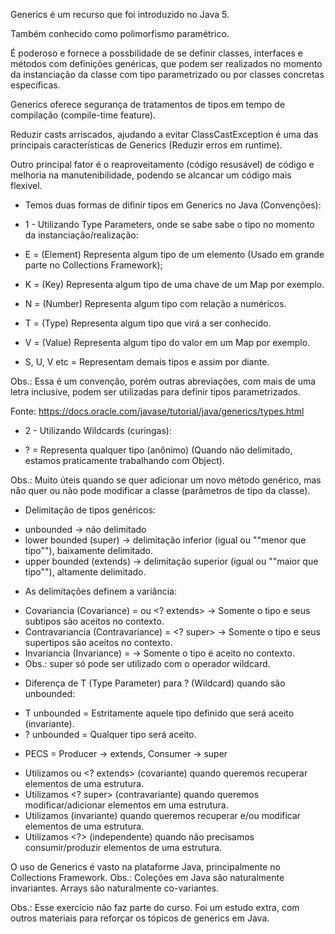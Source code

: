 Generics é um recurso que foi introduzido no Java 5.

Também conhecido como polimorfismo paramétrico.

É poderoso e fornece a possbilidade de se definir classes, interfaces e métodos
com definições genéricas, que podem ser realizados no momento da instanciação da classe com tipo parametrizado
ou por classes concretas específicas.

Generics oferece segurança de tratamentos de tipos em tempo de compilação (compile-time feature).

Reduzir casts arriscados, ajudando a evitar ClassCastException é uma das principais
características de Generics (Reduzir erros em runtime).

Outro principal fator é o reaproveitamento (código resusável) de código e melhoria na manutenibilidade,
podendo se alcancar um código mais flexível.

* Temos duas formas de difinir tipos em Generics no Java (Convenções):
- 1 - Utilizando Type Parameters, onde se sabe sabe o tipo no momento da instanciação/realização:

- E = (Element) Representa algum tipo de um elemento (Usado em grande parte no Collections Framework);
- K = (Key) Representa algum tipo de uma chave de um Map por exemplo.
- N = (Number) Representa algum tipo com relação a numéricos.
- T = (Type) Representa algum tipo que virá a ser conhecido.
- V = (Value) Representa algum tipo do valor em um Map por exemplo.
- S, U, V etc = Representam demais tipos e assim por diante.

Obs.: Essa é um convenção, porém outras abreviações, com mais de uma letra
inclusive, podem ser utilizadas para definir tipos parametrizados.

Fonte: https://docs.oracle.com/javase/tutorial/java/generics/types.html

* 2 - Utilizando Wildcards (curingas):
- ? = Representa qualquer tipo (anônimo) (Quando não delimitado, estamos praticamente
trabalhando com Object).

Obs.: Muito úteis quando se quer adicionar um novo método genérico,
mas não quer ou não pode modificar a classe (parâmetros de tipo da classe).

* Delimitação de tipos genéricos:
- unbounded -> não delimitado
- lower bounded (super) -> delimitação inferior (igual ou ""menor que tipo""), baixamente delimitado.
- upper bounded (extends) -> delimitação superior (igual ou ""maior que tipo""), altamente delimitado.

* As delimitações definem a variância:
- Covariancia (Covariance) = <T extends> ou <? extends> -> Somente o tipo e seus subtipos são aceitos no contexto.
- Contravariancia (Contravariance) = <? super> -> Somente o tipo e seus supertipos são aceitos no contexto.
- Invariancia (Invariance) = <T> -> Somente o tipo é aceito no contexto.
- Obs.: super só pode ser utilizado com o operador wildcard.

* Diferença de T (Type Parameter) para ? (Wildcard) quando são unbounded:
- T unbounded = Estritamente aquele tipo definido que será aceito (invariante).
- ? unbounded = Qualquer tipo será aceito.

* PECS = Producer -> extends, Consumer -> super
- Utilizamos <T extends> ou <? extends> (covariante) quando queremos recuperar elementos de uma estrutura.
- Utilizamos <? super> (contravariante) quando queremos modificar/adicionar elementos em uma estrutura.
- Utilizamos <T> (invariante) quando queremos recuperar e/ou modificar elementos de uma estrutura.
- Utilizamos <?> (independente) quando não precisamos consumir/produzir elementos de uma estrutura.

O uso de Generics é vasto na plataforme Java, principalmente no Collections Framework.
Obs.: Coleções em Java são naturalmente invariantes.
Arrays são naturalmente co-variantes.

Obs.: Esse exercício não faz parte do curso.
Foi um estudo extra, com outros materiais para reforçar os tópicos de generics em Java.

